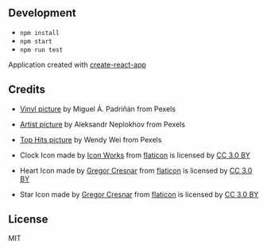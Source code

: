 ## Development

- `npm install`
- `npm start`
- `npm run test`

Application created with [create-react-app](https://github.com/facebook/create-react-app)

## Credits

- [Vinyl picture](https://www.pexels.com/photo/black-record-vinyl-167092/) by Miguel Á. Padriñán from Pexels 
- [Artist picture](https://www.pexels.com/photo/man-singing-and-playing-electric-guitar-2601191/) by Aleksandr Neplokhov from Pexels
- [Top Hits picture](https://www.pexels.com/photo/crowd-under-covered-court-2683148/) by Wendy Wei from Pexels

- Clock Icon made by [Icon Works](https://www.flaticon.com/authors/icon-works) from [flaticon](https://www.flaticon.com/) is licensed by [CC 3.0 BY](http://creativecommons.org/licenses/by/3.0/)
- Heart Icon  made by [Gregor Cresnar](https://www.flaticon.com/authors/gregor-cresnar) from [flaticon](https://www.flaticon.com/) is licensed by [CC 3.0 BY](http://creativecommons.org/licenses/by/3.0/)
- Star Icon  made by [Gregor Cresnar](https://www.flaticon.com/authors/gregor-cresnar) from [flaticon](https://www.flaticon.com/) is licensed by [CC 3.0 BY](http://creativecommons.org/licenses/by/3.0/)

## License

MIT
